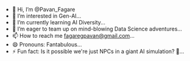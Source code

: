 - 👋 Hi, I’m @Pavan_Fagare
- 👀 I’m interested in Gen-AI...
- 🌱 I’m currently learning AI Diversity...
- 💞️ I’m eager to team up on mind-blowing Data Science adventures...
- 📫 How to reach me fagaregpavan@gmail.com...
- 😄 Pronouns: Fantabulous...
- ⚡ Fun fact: Is it possible we're just NPCs in a giant AI simulation? 🤔...

<!---
fantasy-fusion5023/fantasy-fusion5023 is a ✨ special ✨ repository because its `README.md` (this file) appears on your GitHub profile.
You can click the Preview link to take a look at your changes.
--->
